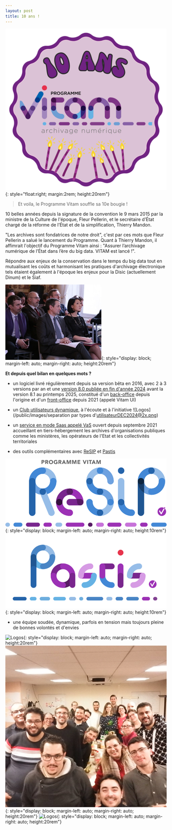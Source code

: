 ```yaml
---
layout: post
title: 10 ans !
---
```


![Logos](/public/images/sticker_10ans_Vitam.png){: style="float:right; margin:2rem; height:20rem"}
> Et voila, le Programme Vitam souffle sa 10e bougie !

10 belles années depuis la signature de la convention le 9 mars 2015 par la ministre de la Culture de l'époque, Fleur Pellerin, et le secrétaire d’État chargé de la réforme de l’État et de la simplification, Thierry Mandon.

"Les archives sont fondatrices de notre droit", c'est par ces mots que Fleur Pellerin a salué le lancement du Programme. Quant à Thierry Mandon, il affimrait l'objectif du Programme Vitam ainsi : "Assurer l’archivage numérique de l’État dans l’ère du big data. VITAM est lancé !".

Répondre aux enjeux de la conservation dans le temps du big data tout en mutualisant les coûts et harmonisant les pratiques d'archivage électronique tels étaient également à l'époque les enjeux pour la Disic (actuellement Dinum) et le Siaf.

![15 mars 2015, signature de la convention](/public/images/vitam_350.jpg){: style="display: block; margin-left: auto; margin-right: auto; height:20rem"} 

**Et depuis quel bilan en quelques mots ?**

- un logiciel livré régulièrement depuis sa version bêta en 2016, avec 2 à 3 versions par an et une [version 8.0 publiée en fin d'année 2024](https://www.programmevitam.fr/2024/12/16/version8_0/) avant la version 8.1 au printemps 2025, constitué d'un [back-office](https://www.programmevitam.fr/pages/logiciel/logiciel_backoffice/) depuis l'origine et d'un [front-office](https://www.programmevitam.fr/pages/logiciel/logiciel_frontoffice/) depuis 2021 (appelé Vitam UI)

- un [Club utilisateurs dynamique](https://www.programmevitam.fr/pages/presentation/pres_acteurs_club/), à l'écoute et à l'initiative
![Logos](/public/images/separation par types d'utilisateurDEC2024@2x.png)

- un [service en mode Saas appelé VaS](https://www.programmevitam.fr/pages/VaS/) ouvert depuis septembre 2021 accueillant en tiers-hébergement les archives d'organisations publiques comme les ministères, les opérateurs de l'Etat et les collectivités territoriales

- des outils complémentaires avec [ReSIP](https://www.programmevitam.fr/pages/ressources/resip/) et [Pastis](https://www.programmevitam.fr/pages/ressources/pastis/)

![Logos](/public/images/ReSIP.jpg){: style="display: block; margin-left: auto; margin-right: auto; height:10rem"}  ![Logos](/public/images/Pastis.png){: style="display: block; margin-left: auto; margin-right: auto; height:10rem"} 

- une équipe soudée, dynamique, parfois en tension mais toujours pleine de bonnes volontés et d'envies

![Logos](/public/images/soirée_beta.png){: style="display: block; margin-left: auto; margin-right: auto; height:20rem"} 
![Logos](/public/images/DSCF0526.JPG){: style="display: block; margin-left: auto; margin-right: auto; height:20rem"} 
![Logos](/public/images/202411_visite_senat.png){: style="display: block; margin-left: auto; margin-right: auto; height:20rem"} 